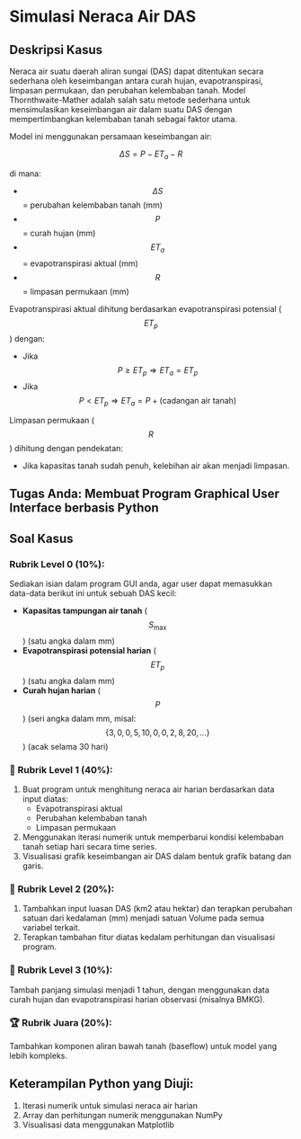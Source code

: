 # Simulasi Neraca Air DAS

## Deskripsi Kasus
Neraca air suatu daerah aliran sungai (DAS) dapat ditentukan secara sederhana oleh keseimbangan antara curah hujan, evapotranspirasi, limpasan permukaan, dan perubahan kelembaban tanah. Model Thornthwaite-Mather adalah salah satu metode sederhana untuk mensimulasikan keseimbangan air dalam suatu DAS dengan mempertimbangkan kelembaban tanah sebagai faktor utama.

Model ini menggunakan persamaan keseimbangan air:

$$\Delta S = P - ET_a - R$$

di mana:

- $$\Delta S$$ = perubahan kelembaban tanah (mm)  
- $$P$$ = curah hujan (mm)  
- $$ET_a$$ = evapotranspirasi aktual (mm)  
- $$R$$ = limpasan permukaan (mm)  

Evapotranspirasi aktual dihitung berdasarkan evapotranspirasi potensial ($$ET_p$$) dengan:

- Jika $$P \geq ET_p \Rightarrow ET_a = ET_p$$  
- Jika $$P < ET_p \Rightarrow ET_a = P + (\text{cadangan air tanah})$$  

Limpasan permukaan ($$R$$) dihitung dengan pendekatan:  
- Jika kapasitas tanah sudah penuh, kelebihan air akan menjadi limpasan.  

## Tugas Anda: Membuat Program Graphical User Interface berbasis Python

## Soal Kasus
### Rubrik Level 0 (10%):
Sediakan isian dalam program GUI anda, agar user dapat memasukkan data-data berikut ini untuk sebuah DAS kecil:
- **Kapasitas tampungan air tanah** ($$S_{\max}$$) (satu angka dalam mm)  
- **Evapotranspirasi potensial harian** ($$ET_p$$) (satu angka dalam mm)  
- **Curah hujan harian** ($$P$$) (seri angka dalam mm, misal: $$\{3, 0, 0, 5, 10, 0, 0, 2, 8, 20, \dots\}$$) (acak selama 30 hari)

### 🥇 Rubrik Level 1 (40%):
1. Buat program untuk menghitung neraca air harian berdasarkan data input diatas:
   - Evapotranspirasi aktual 
   - Perubahan kelembaban tanah
   - Limpasan permukaan
2. Menggunakan iterasi numerik untuk memperbarui kondisi kelembaban tanah setiap hari secara time series.
3. Visualisasi grafik keseimbangan air DAS dalam bentuk grafik batang dan garis. 

### 🥈 Rubrik Level 2 (20%):
1. Tambahkan input luasan DAS (km2 atau hektar) dan terapkan perubahan satuan dari kedalaman (mm) menjadi satuan Volume pada semua variabel terkait.
2. Terapkan tambahan fitur diatas kedalam perhitungan dan visualisasi program.

### 🥉 Rubrik Level 3 (10%):
Tambah panjang simulasi menjadi 1 tahun, dengan menggunakan data curah hujan dan evapotranspirasi harian observasi (misalnya BMKG).

### 🏆 Rubrik Juara (20%):
Tambahkan komponen aliran bawah tanah (baseflow) untuk model yang lebih kompleks.  

##  Keterampilan Python yang Diuji:
1. Iterasi numerik untuk simulasi neraca air harian  
2. Array dan perhitungan numerik menggunakan NumPy  
3. Visualisasi data menggunakan Matplotlib

